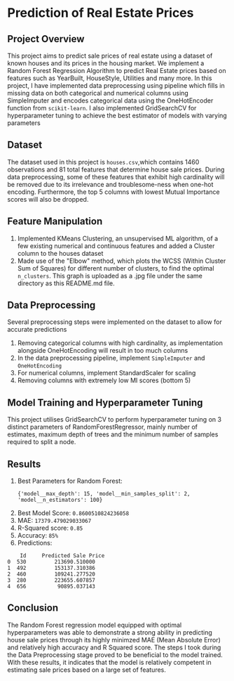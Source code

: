 # Prediction of Real Estate Prices
## Project Overview
This project aims to predict sale prices of real estate using a dataset of known houses and its prices in the housing market. We implement a Random Forest Regression Algorithm to predict Real Estate prices based on features such as YearBuilt, HouseStyle, Utilities and many more.
In this project, I have implemented data preprocessing using pipeline which fills in missing data on both categorical and numerical columns using SimpleImputer and encodes categorical data using the OneHotEncoder function from ```scikit-learn```. I also implemented GridSearchCV for hyperparameter tuning to achieve the best estimator of models with varying parameters
## Dataset
The dataset used in this project is ```houses.csv```,which contains 1460 observations and 81 total features that determine house sale prices. During data preprocessing, some of these features that exhibit high cardinality will be removed due to its irrelevance and troublesome-ness when one-hot encoding. Furthermore, the top 5 columns with lowest Mutual Importance scores will also be dropped.
## Feature Manipulation
1. Implemented KMeans Clustering, an unsupervised ML algorithm, of a few existing numerical and continuous features  and added a Cluster column to the houses dataset
2. Made use of the "Elbow" method, which plots the WCSS (Within Cluster Sum of Squares) for different number of clusters, to find the optimal ```n_clusters```. This graph is uploaded as a .jpg file under the same directory as this README.md file. 
## Data Preprocessing
Several preprocessing steps were implemented on the dataset to allow for accurate predictions
1. Removing categorical columns with high cardinality, as implementation alongside OneHotEncoding will result in too much columns
2. In the data preprocessing pipeline, implement ```SimpleImputer``` and ```OneHotEncoding```
3. For numerical columns, implement StandardScaler for scaling
4. Removing columns with extremely low MI scores (bottom 5)
   
## Model Training and Hyperparameter Tuning
This project utilises GridSearchCV to perform hyperparameter tuning on 3 distinct parameters of RandomForestRegressor, mainly number of estimates, maximum depth of trees and the minimum number of samples required to split a node.
## Results
1. Best Parameters for Random Forest:
   ```
   {'model__max_depth': 15, 'model__min_samples_split': 2, 'model__n_estimators': 100}
   ```
2. Best Model Score: ```0.8600510824236058```
3. MAE: ```17379.479029033067```
4. R-Squared score: ```0.85```
5. Accuracy: ```85%```
6. Predictions:
```
    Id     Predicted Sale Price
0  530         213690.510000
1  492         153137.310386
2  460         109241.277520
3  280         223655.607857
4  656          90895.037143
```
## Conclusion
The Random Forest regression model equipped with optimal hyperparameters was able to demonstrate a strong ability in predicting house sale prices through its highly minimzed MAE (Mean Absolute Error) and relatively high accuracy and R Squared score. The steps I took during the Data Preprocessing stage proved to be beneficial to the model trained. With these results, it indicates that the model is relatively competent in estimating sale prices based on a large set of features.
